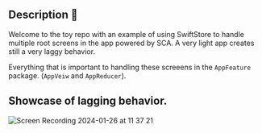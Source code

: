 ## Description 🚀

Welcome to the toy repo with an example of using SwiftStore to handle multiple root screens in the app powered by SCA.
A very light app creates still a very laggy behavior.

Everything that is important to handling these screeens in the `AppFeature` package. (`AppVeiw` and `AppReducer`).

## Showcase of lagging behavior.

![Screen Recording 2024-01-26 at 11 37 21](https://github.com/lostinstaches/TCA-SwiftStore-POC/assets/27146664/b5c984ce-c5a2-4aaf-a7c8-0574ca96ed1d)
